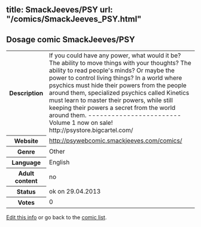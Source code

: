 title: SmackJeeves/PSY
url: "/comics/SmackJeeves_PSY.html"
---
Dosage comic SmackJeeves/PSY
-----------------------------------------

<p id="msg"></p>
<script type="text/javascript">
if (window.location.search === '?edit_info_mail=sent_ok') {
  var elem = document.getElementById("msg");
  elem.innerHTML = 'Edited information sucessfully sent.';
  elem.className = 'ok';
}
</script>
<table class="comicinfo">
<tr>
<th>Description</th><td>If you could have any power, what would it be? The ability to move things with your thoughts? The ability to read people's minds? Or maybe the power to control living things? In a world where psychics must hide their powers from the people around them, specialized psychics called Kinetics must learn to master their powers, while still keeping their powers a secret from the world around them. ------------------------ Volume 1 now on sale! http://psystore.bigcartel.com/</td>
</tr>
<tr>
<th>Website</th><td><a href="http://psywebcomic.smackjeeves.com/comics/">http://psywebcomic.smackjeeves.com/comics/</a></td>
</tr>
<tr>
<th>Genre</th><td>Other</td>
</tr>
<tr>
<th>Language</th><td>English</td>
</tr>
<tr>
<th>Adult content</th><td>no</td>
</tr>
<tr>
<th>Status</th><td>ok on 29.04.2013</td>
</tr>
<tr>
<th>Votes</th><td>0</td>
</tr>
</table>

[Edit this info](SmackJeeves_PSY_edit.html) or go back to the [comic list](../comic-index.html).
